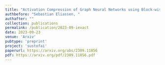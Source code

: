 ```yaml
---
title: "Activation Compression of Graph Neural Networks using Block-wise Quantization with Improved Variance Minimization"
authbefore: "Sebastian Eliassen, " 
authafter: ""
collection: publications
permalink: /publication/2023-09-iexact
date: 2023-09-23
venue: 'Arxiv'
pubtype: 'preprint'
project: 'sustofai'
paperurl: https://arxiv.org/abs/2309.11856
pdf: https://arxiv.org/pdf/2309.11856.pdf
---
```

